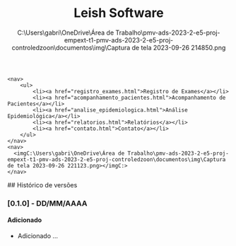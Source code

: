 <!DOCTYPE html>
<html>
<head>
    <meta charset="UTF-8">
    <title>Leish Software</title>
    <link rel="stylesheet" type="text/css" href="styles.css">
</head>
<body>
    <header>
        <h1>Leish Software</h1> <img>C:\Users\gabri\OneDrive\Área de Trabalho\pmv-ads-2023-2-e5-proj-empext-t1-pmv-ads-2023-2-e5-proj-controledzoon\documentos\img\Captura de tela 2023-09-26 214850.png</img>
    </header>

    <nav>
        <ul>
            <li><a href="registro_exames.html">Registro de Exames</a></li>
            <li><a href="acompanhamento_pacientes.html">Acompanhamento de Pacientes</a></li>
            <li><a href="analise_epidemiologica.html">Análise Epidemiológica</a></li>
            <li><a href="relatorios.html">Relatórios</a></li>
            <li><a href="contato.html">Contato</a></li>
        </ul>
    </nav>
    <nav>
      <imgC:\Users\gabri\OneDrive\Área de Trabalho\pmv-ads-2023-2-e5-proj-empext-t1-pmv-ads-2023-2-e5-proj-controledzoon\documentos\img\Captura de tela 2023-09-26 221123.png></imgC:>
    </nav>
</body>
</html>
## Histórico de versões

### [0.1.0] - DD/MM/AAAA
#### Adicionado
- Adicionado ...

